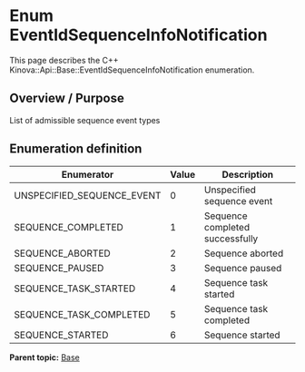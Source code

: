 # Enum EventIdSequenceInfoNotification

This page describes the C++ Kinova::Api::Base::EventIdSequenceInfoNotification enumeration.

## Overview / Purpose

List of admissible sequence event types

## Enumeration definition

|Enumerator|Value|Description|
|----------|-----|-----------|
|UNSPECIFIED\_SEQUENCE\_EVENT|0|Unspecified sequence event|
|SEQUENCE\_COMPLETED|1|Sequence completed successfully|
|SEQUENCE\_ABORTED|2|Sequence aborted|
|SEQUENCE\_PAUSED|3|Sequence paused|
|SEQUENCE\_TASK\_STARTED|4|Sequence task started|
|SEQUENCE\_TASK\_COMPLETED|5|Sequence task completed|
|SEQUENCE\_STARTED|6|Sequence started|

**Parent topic:** [Base](../references/summary_Base.md)

